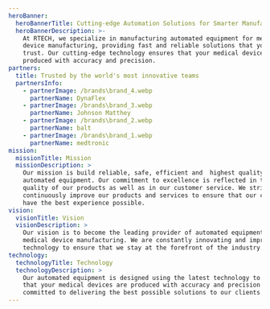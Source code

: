 ```yaml
---
heroBanner:
  heroBannerTitle: Cutting-edge Automation Solutions for Smarter Manufacturing
  heroBannerDescription: >-
    At RTECH, we specialize in manufacturing automated equipment for medical
    device manufacturing, providing fast and reliable solutions that you can
    trust. Our cutting-edge technology ensures that your medical devices are
    produced with accuracy and precision.
partners:
  title: Trusted by the world's most innovative teams
  partnersInfo:
    - partnerImage: /brands\brand_4.webp
      partnerName: DynaFlex
    - partnerImage: /brands\brand_3.webp
      partnerName: Johnson Matthey
    - partnerImage: /brands\brand_2.webp
      partnerName: balt
    - partnerImage: /brands\brand_1.webp
      partnerName: medtronic
mission:
  missionTitle: Mission
  missionDescription: >
    Our mission is build reliable, safe, efficient and  highest quality
    automated equipment. Our commitment to excellence is reflected in the
    quality of our products as well as in our customer service. We strive to
    continuously improve our products and services to ensure that our customers
    have the best experience possible.
vision:
  visionTitle: Vision
  visionDescription: >
    Our vision is to become the leading provider of automated equipment for
    medical device manufacturing. We are constantly innovating and improving our
    technology to ensure that we stay at the forefront of the industry.
technology:
  technologyTitle: Technology
  technologyDescription: >
    Our automated equipment is designed using the latest technology to ensure
    that your medical devices are produced with accuracy and precision. We are
    committed to delivering the best possible solutions to our clients.
---
```


